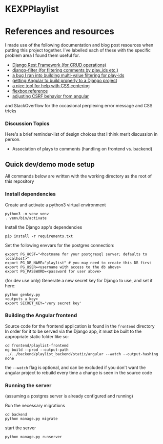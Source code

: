 # KEXPPlaylist

# References and resources
I made use of the following documentation and blog post resources when putting this project together. I've labelled each of these with the specific problem area I found them useful for.

   * [Django Rest Framework (for CRUD operations)](https://www.django-rest-framework.org/api-guide/)
   * [django-filter (for filtering comments by play_ids etc.)](https://django-filter.readthedocs.io/en/master/ref/filters.html)
   * [a bug I ran into building multi-value filtering for play-ids](https://stackoverflow.com/questions/8144582/django-how-do-i-use-a-string-as-the-keyword-in-a-q-statement)
   * [getting Angular to build properly to a Django project](https://medium.com/swlh/django-angular-4-a-powerful-web-application-60b6fb39ef34)
   * [a nice tool for help with CSS centering](http://howtocenterincss.com/)
   * [flexbox reference](https://css-tricks.com/snippets/css/a-guide-to-flexbox/#article-header-id-7)
   * [adjusting CSRF behavior from angular](https://stackoverflow.com/a/47591912)

and StackOverflow for the occasional perplexing error message and CSS tricks

### Discussion Topics

Here's a brief reminder-list of design choices that I think merit discussion in person.

- Association of plays to comments (handling on frontend vs. backend)

## Quick dev/demo mode setup

All commands below are written with the working directory as the root of this repository

### Install dependencies

Create and activate a python3 virtual environment

```
python3 -m venv venv
. venv/bin/activate
```

Install the Django app's dependencies

```
pip install -r requirements.txt
```

Set the following envvars for the postgres connection:

```
export PG_HOST="<hostname for your postgresql server; defaults to localhost>"
export PG_DB_NAME="playlist" # you may need to create this DB first
export PG_USER=<username with access to the db above>
export PG_PASSWORD=<password for user above>
```

(for dev use only)
Generate a new secret key for Django to use, and set it here:

```
python genkey.py
<outputs a key>
export SECRET_KEY='very secret key'
```

### Building the Angular frontend

Source code for the frontend application is found in the `frontend` directory
In order for it to be served via the Django app, it must be built to the appropriate static folder like so:

```
cd frontend/playlist-frontend
ng build --prod --output-path ../../backend/playlist_backend/static/angular --watch --output-hashing none
```

the `--watch` flag is optional, and can be excluded if you don't want the angular project
to rebuild every time a change is seen in the source code

### Running the server

(assuming a postgres server is already configured and running)

Run the necessary migrations

```
cd backend
python manage.py migrate
```

start the server

```
python manage.py runserver
```
